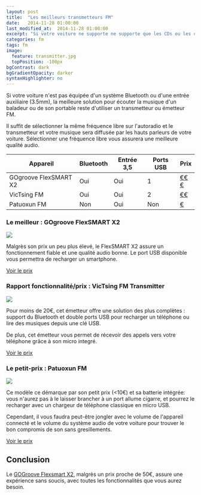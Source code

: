 ```yaml
---
layout: post
title:  "Les meilleurs transmetteurs FM"
date:   2014-11-28 01:00:00
last_modified_at:  2014-11-28 01:00:00
excerpt: "Si votre voiture ne supporte ne supporte que les CDs ou les cassettes pour lire votre musique, plusieurs solutions ..."
categories: fm
tags: fm
image:
  feature: transmitter.jpg
  topPosition: -100px
bgContrast: dark
bgGradientOpacity: darker
syntaxHighlighter: no
---
```


Si votre voiture n'est pas équipée d'un système Bluetooth ou d'une entrée auxiliaire (3.5mm), la meilleure solution pour écouter la musique d'un baladeur ou de son portable reste d'utiliser un transmetteur ou émetteur FM.

Il suffit de sélectionner la même fréquence libre sur l'autoradio et le transmetteur et votre musique sera diffusée par les hauts parleurs de votre voiture. Sélectionner une fréquence libre vous assurera une meilleure qualité audio.


| Appareil	| Bluetooth 	| Entrée 3,5  | Ports USB 	| Prix 	|
|--------------------	|-------------------	|----------------|-----|  ------	|
| GOgroove FlexSMART X2 | Oui 	|  Oui	| 1 | <a href="http://www.amazon.fr/dp/B003PPGOC0?tag=meilleurs08-21" target="_blank">€€€</a>  |
| VicTsing FM	| Oui 	|  Oui	| 2 | <a href="http://www.amazon.fr/dp/B00N2TVCO4?tag=meilleurs08-21" target="_blank">€€</a>  |
| Patuoxun FM	| Non | Oui | Non | <a href="http://www.amazon.fr/dp/B00EWDYWFA?tag=meilleurs08-21" target="_blank">€</a> |


###  Le meilleur  :  GOgroove FlexSMART X2

<img class="post_img" src="{{ site.baseurl_posts_img }}gogrooveflexsmart.jpg"/>

Malgrès son prix un peu plus élevé, le FlexSMART X2 assure un fonctionnement fiable et une qualité audio bonne. Le port USB disponible vous permettra de recharger un smartphone.

<a href="https://www.amazon.fr/dp/B003PPGOC0?tag=meilleurs08-21" target="_blank">Voir le prix</a>

###  Rapport fonctionnalité/prix : VicTsing FM Transmitter

<img class="post_img" src="{{ site.baseurl_posts_img }}victsing1.jpg"/>

Pour moins de 20€, cet émetteur offre une solution des plus complètes : support du Bluetooth et double ports USB pour recharger un téléphone ou lire des musiques depuis une clé USB. 

De plus, cet émetteur vous permet de récevoir des appels vers votre téléphone grâce à son micro integré.

<a href="https://www.amazon.fr/dp/B00N2TVCO4?tag=meilleurs08-21" target="_blank">Voir le prix</a>

### Le petit-prix : Patuoxun FM

<img class="post_img" src="{{ site.baseurl_posts_img }}patuoxun.jpg"/>

Ce modèle ce démarque par son petit prix (<10€) et sa batterie intégrée: vous n'aurez pas à le laisser brancher à un port allume cigarre, et pourrez le recharger avec un chargeur de téléphone classique en micro USB.

Cependant, il vous faudra peut-être jongler avec le volume de l'appareil connecté et le volume du système audio de votre voiture pour trouver le bon compromis de son sans gresillements.

<a href="https://www.amazon.fr/dp/B00EWDYWFA?tag=meilleurs08-21" target="_blank">Voir le prix</a>

Conclusion
----------------

Le <a href="https://www.amazon.fr/dp/B003PPGOC0?tag=meilleurs08-21" target="_blank">GOGroove Flexsmart X2</a>, malgrès un prix proche de 50€, assure une expérience sans soucis, avec toutes les fonctionnalités que vous aurez besoin.